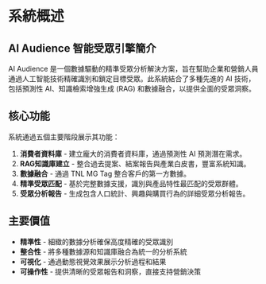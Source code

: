 
# 系統概述

## AI Audience 智能受眾引擎簡介

AI Audience 是一個數據驅動的精準受眾分析解決方案，旨在幫助企業和營銷人員通過人工智能技術精確識別和鎖定目標受眾。此系統結合了多種先進的 AI 技術，包括預測性 AI、知識檢索增強生成 (RAG) 和數據融合，以提供全面的受眾洞察。

## 核心功能

系統通過五個主要階段展示其功能：

1. **消費者資料庫** - 建立龐大的消費者資料庫，通過預測性 AI 預測潛在需求。
2. **RAG知識庫建立** - 整合過去提案、結案報告與產業白皮書，豐富系統知識。
3. **數據融合** - 通過 TNL MG Tag 整合客戶的第一方數據。
4. **精準受眾匹配** - 基於完整數據支援，識別與產品特性最匹配的受眾群體。
5. **受眾分析報告** - 生成包含人口統計、興趣與購買行為的詳細受眾分析報告。

## 主要價值

- **精準性** - 細緻的數據分析確保高度精確的受眾識別
- **整合性** - 將多種數據源和知識庫融合為統一的分析系統
- **可視化** - 通過動態視覺效果展示分析過程和結果
- **可操作性** - 提供清晰的受眾報告和洞察，直接支持營銷決策
